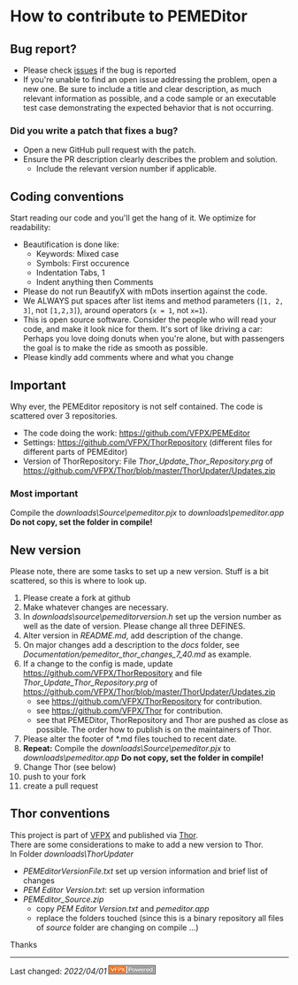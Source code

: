 # How to contribute to PEMEDitor
## Bug report?
- Please check  [issues](https://github.com/VFPX/PEMEditor/issues) if the bug is reported
- If you're unable to find an open issue addressing the problem, open a new one. Be sure to include a title and clear description, as much relevant information as possible, and a code sample or an executable test case demonstrating the expected behavior that is not occurring.
### Did you write a patch that fixes a bug?
- Open a new GitHub pull request with the patch.
- Ensure the PR description clearly describes the problem and solution.
  - Include the relevant version number if applicable.

## Coding conventions

Start reading our code and you'll get the hang of it. We optimize for readability:

- Beautification is done like:
  - Keywords: Mixed case 
  - Symbols: First occurence
  - Indentation Tabs, 1
  - Indent anything then Comments
- Please do not run BeautifyX with mDots insertion against the code. 
- We ALWAYS put spaces after list items and method parameters (`[1, 2, 3]`, not `[1,2,3]`), around operators (`x = 1`, not `x=1`).
- This is open source software. Consider the people who will read your code, and make it look nice for them. It's sort of like driving a car: Perhaps you love doing donuts when you're alone, but with passengers the goal is to make the ride as smooth as possible.
- Please kindly add comments where and what you change

## Important
Why ever, the PEMEditor repository is not self contained. The code is scattered over 3 repositories.
- The code doing the work: https://github.com/VFPX/PEMEditor
- Settings: https://github.com/VFPX/ThorRepository (different files for different parts of PEMEditor)
- Version of ThorRepository: File _Thor_Update_Thor_Repository.prg_ of https://github.com/VFPX/Thor/blob/master/ThorUpdater/Updates.zip
### Most important
Compile the _downloads\Source\pemeditor.pjx_ to _downloads\pemeditor.app_ **Do not copy, set the folder in compile!**   

## New version
Please note, there are some tasks to set up a new version.
Stuff is a bit scattered, so this is where to look up.
1. Please create a fork at github
1. Make whatever changes are necessary.
2. In _downloads\source\pemeditorversion.h_ set up the version number as well as the date of version. Please change all three DEFINES.   
3. Alter version in _README.md_, add description of the change.
4. On major changes add a description to the _docs_ folder, see _Documentation/pemeditor_thor_changes_7_40.md_ as example.
5. If a change to the config is made, update https://github.com/VFPX/ThorRepository and file _Thor_Update_Thor_Repository.prg_ of https://github.com/VFPX/Thor/blob/master/ThorUpdater/Updates.zip
   - see https://github.com/VFPX/ThorRepository for contribution.
   - see https://github.com/VFPX/Thor for contribution.
   - see that PEMEDitor, ThorRepository and Thor are pushed as close as possible. The order how to publish is on the maintainers of Thor.
6. Please alter the footer of \*.md files touched to recent date.
7. **Repeat:** Compile the _downloads\Source\pemeditor.pjx_ to _downloads\pemeditor.app_ **Do not copy, set the folder in compile!**
8. Change Thor (see below)
9. push to your fork
0. create a pull request

## Thor conventions
This project is part of [VFPX](https://vfpx.github.io/) and published via [Thor](https://github.com/VFPX/Thor).   
There are some considerations to make to add a new version to Thor.   
In Folder _downloads\ThorUpdater_
- _PEMEditorVersionFile.txt_ set up version information and brief list of changes
- _PEM Editor Version.txt_: set up version information
- _PEMEditor_Source.zip_
  - copy _PEM Editor Version.txt_ and _pemeditor.app_
  - replace the folders touched (since this is a binary repository all files of _source_ folder are changing on compile ...)

Thanks

----
Last changed: _2022/04/01_ ![Picture](../docs/pictures/vfpxpoweredby_alternative.gif)